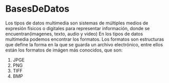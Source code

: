 # BasesDeDatos
Los tipos de datos multimedia son sistemas de múltiples medios de expresión físicos o digitales para representar información, donde se encuentran(imagenes, texto, audio y video)
En los tipos de datos multimedia podemos encontrar los formatos. Los formatos son estructuras que define la forma en la que se guarda un archivo electrónico, entre ellos están los formatos de imágen más conocidos, que son:
1. JPGE
2. PNG
3. TIFF
4. BMP

